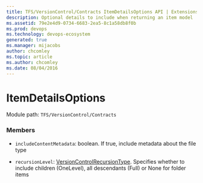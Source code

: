 ```yaml
---
title: TFS/VersionControl/Contracts ItemDetailsOptions API | Extensions for Azure DevOps Services
description: Optional details to include when returning an item model
ms.assetid: 79e2e4d9-0734-6683-2ea5-8c1a58db8f0b
ms.prod: devops
ms.technology: devops-ecosystem
generated: true
ms.manager: mijacobs
author: chcomley
ms.topic: article
ms.author: chcomley
ms.date: 08/04/2016
---
```


# ItemDetailsOptions

Module path: `TFS/VersionControl/Contracts`


### Members

* `includeContentMetadata`: boolean. If true, include metadata about the file type

* `recursionLevel`: [VersionControlRecursionType](../../../TFS/VersionControl/Contracts/VersionControlRecursionType.md). Specifies whether to include children (OneLevel), all descendants (Full) or None for folder items

